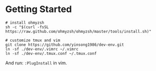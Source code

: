 # Getting Started
    
    # install ohmyzsh
    sh -c "$(curl -fsSL https://raw.github.com/ohmyzsh/ohmyzsh/master/tools/install.sh)"

    # customize tmux and vim
    git clone https://github.com/yinsong1986/dev-env.git
    ln -sf ./dev-env/.vimrc ~/.vimrc
    ln -sf ./dev-env/.tmux.conf ~/.tmux.conf
    
And run: `:PlugInstall` in vim.

